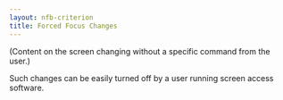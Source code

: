 ```yaml
---
layout: nfb-criterion
title: Forced Focus Changes
---
```

(Content on the screen changing without a specific command from the user.)

Such changes can be easily turned off by a user running screen access software.